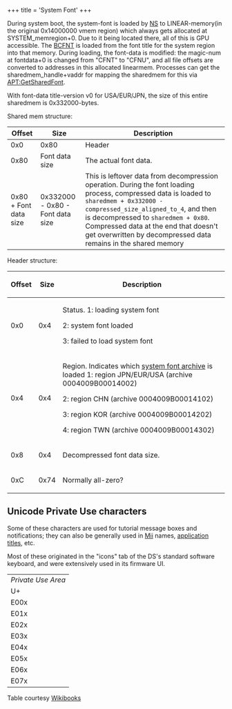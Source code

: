 +++
title = 'System Font'
+++

During system boot, the system-font is loaded by [NS](NS "wikilink") to
LINEAR-memory(in the original 0x14000000 vmem region) which always gets
allocated at SYSTEM_memregion+0. Due to it being located there, all of
this is GPU accessible. The [BCFNT](BCFNT "wikilink") is loaded from the
font title for the system region into that memory. During loading, the
font-data is modified: the magic-num at fontdata+0 is changed from
"CFNT" to "CFNU", and all file offsets are converted to addresses in
this allocated linearmem. Processes can get the sharedmem_handle+vaddr
for mapping the sharedmem for this via
[<APT:GetSharedFont>](NS_and_APT_Services "wikilink").

With font-data title-version v0 for USA/EUR/JPN, the size of this entire
sharedmem is 0x332000-bytes.

Shared mem structure:

| Offset                | Size                             | Description                                                                                                                                                                                                                                                                                                                        |
|-----------------------|----------------------------------|------------------------------------------------------------------------------------------------------------------------------------------------------------------------------------------------------------------------------------------------------------------------------------------------------------------------------------|
| 0x0                   | 0x80                             | Header                                                                                                                                                                                                                                                                                                                             |
| 0x80                  | Font data size                   | The actual font data.                                                                                                                                                                                                                                                                                                              |
| 0x80 + Font data size | 0x332000 - 0x80 - Font data size | This is leftover data from decompression operation. During the font loading process, compressed data is loaded to `sharedmem + 0x332000 - compressed_size_aligned_to_4`, and then is decompressed to `sharedmem + 0x80`. Compressed data at the end that doesn't get overwritten by decompressed data remains in the shared memory |

Header structure:

<table>
<thead>
<tr class="header">
<th><p>Offset</p></th>
<th><p>Size</p></th>
<th><p>Description</p></th>
</tr>
</thead>
<tbody>
<tr class="odd">
<td><p>0x0</p></td>
<td><p>0x4</p></td>
<td><p>Status. 1: loading system font</p>
<p>2: system font loaded</p>
<p>3: failed to load system font</p></td>
</tr>
<tr class="even">
<td><p>0x4</p></td>
<td><p>0x4</p></td>
<td><p>Region. Indicates which <a
href="Title_list#0004009B_-_Shared_Data_Archives"
title="wikilink">system font archive</a> is loaded 1: region JPN/EUR/USA
(archive 0004009B00014002)</p>
<p>2: region CHN (archive 0004009B00014102)</p>
<p>3: region KOR (archive 0004009B00014202)</p>
<p>4: region TWN (archive 0004009B00014302)</p></td>
</tr>
<tr class="odd">
<td><p>0x8</p></td>
<td><p>0x4</p></td>
<td><p>Decompressed font data size.</p></td>
</tr>
<tr class="even">
<td><p>0xC</p></td>
<td><p>0x74</p></td>
<td><p>Normally all-zero?</p></td>
</tr>
</tbody>
</table>

## Unicode Private Use characters

Some of these characters are used for tutorial message boxes and
notifications; they can also be generally used in [Mii](Mii "wikilink")
names, [application titles](SMDH "wikilink"), etc.

Most of these originated in the "icons" tab of the DS's standard
software keyboard, and were extensively used in its firmware UI.

|                    |
|--------------------|
| *Private Use Area* |
| U+                 |
| E00x               |
| E01x               |
| E02x               |
| E03x               |
| E04x               |
| E05x               |
| E06x               |
| E07x               |

Table courtesy
[Wikibooks](https://en.wikibooks.org/wiki/Unicode/Character_reference/E000-EFFF)
